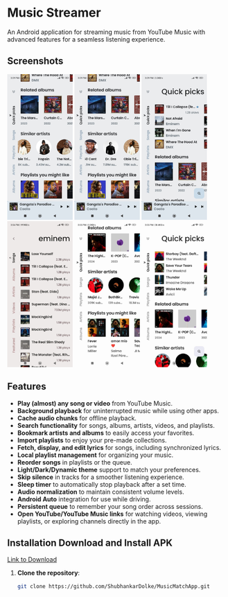 # Music Streamer

An Android application for streaming music from YouTube Music with advanced features for a seamless listening experience.

## Screenshots

<p float="left">
  <img src="Screenshots/IMG-20240504-WA0004.jpg" width="30%" />
   <img src="Screenshots/IMG-20240504-WA0005.jpg" width="30%" />
   <img src="Screenshots/IMG-20240504-WA0006.jpg" width="30%" />
   <img src="Screenshots/IMG-20240504-WA0007.jpg" width="30%" />
   <img src="Screenshots/IMG-20240504-WA0008.jpg" width="30%" />
   <img src="Screenshots/IMG-20240504-WA0009.jpg" width="30%" />
</p>


## Features

- **Play (almost) any song or video** from YouTube Music.
- **Background playback** for uninterrupted music while using other apps.
- **Cache audio chunks** for offline playback.
- **Search functionality** for songs, albums, artists, videos, and playlists.
- **Bookmark artists and albums** to easily access your favorites.
- **Import playlists** to enjoy your pre-made collections.
- **Fetch, display, and edit lyrics** for songs, including synchronized lyrics.
- **Local playlist management** for organizing your music.
- **Reorder songs** in playlists or the queue.
- **Light/Dark/Dynamic theme** support to match your preferences.
- **Skip silence** in tracks for a smoother listening experience.
- **Sleep timer** to automatically stop playback after a set time.
- **Audio normalization** to maintain consistent volume levels.
- **Android Auto** integration for use while driving.
- **Persistent queue** to remember your song order across sessions.
- **Open YouTube/YouTube Music links** for watching videos, viewing playlists, or exploring channels directly in the app.

## Installation  Download and Install APK 
 [Link to Download ](https://dolkeshubhankar.wixsite.com/musicmatchapp-1)

1. **Clone the repository**:
   ```bash
   git clone https://github.com/ShubhankarDolke/MusicMatchApp.git
  
